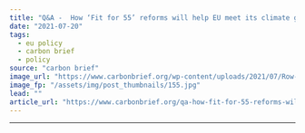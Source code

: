 ```yaml
---
title: "Q&A -  How ‘Fit for 55’ reforms will help EU meet its climate goals"
date: "2021-07-20"
tags: 
  - eu policy
  - carbon brief
  - policy
source: "carbon brief"
image_url: "https://www.carbonbrief.org/wp-content/uploads/2021/07/Row-of-billowing-blue-European-Union-flags-outside-the-EU-headquarters-Berlaymont-building_C3TEP8-583x372.jpg"
image_fp: "/assets/img/post_thumbnails/155.jpg"
lead: ""
article_url: "https://www.carbonbrief.org/qa-how-fit-for-55-reforms-will-help-eu-meet-its-climate-goals"
---
```


---
